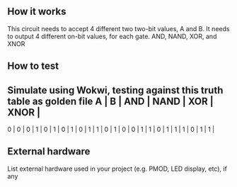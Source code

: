 <!---

This file is used to generate your project datasheet. Please fill in the information below and delete any unused
sections.

You can also include images in this folder and reference them in the markdown. Each image must be less than
512 kb in size, and the combined size of all images must be less than 1 MB.
-->

## How it works

This circuit needs to accept 4 different two two-bit values, A and B. It needs to output 4 different on-bit values, for each gate. AND, NAND, XOR, and XNOR

## How to test
Simulate using Wokwi, testing against this truth table as golden file
A | B | AND | NAND | XOR | XNOR |
---------------------------------
0 | 0 | 0   |  1   |  0  |  1   |
0 | 1 | 0   |  1   |  1  |  0   |
1 | 0 | 0   |  1   |  1  |  0   |
1 | 1 | 1   |  0   |  1  |  1   |

## External hardware

List external hardware used in your project (e.g. PMOD, LED display, etc), if any
